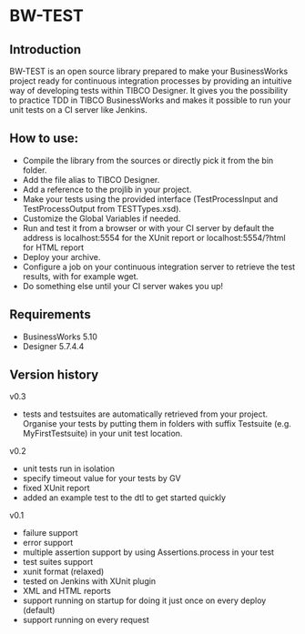 BW-TEST
=======

Introduction
------------
BW-TEST is an open source library prepared to make your BusinessWorks project ready for continuous integration processes by providing an intuitive way of developing tests within TIBCO Designer. It gives you the possibility to practice TDD in TIBCO BusinessWorks and makes it possible to run your unit tests on a CI server like Jenkins.

How to use:
---------------------------------------
* Compile the library from the sources or directly pick it from the bin folder.
* Add the file alias to TIBCO Designer.
* Add a reference to the projlib in your project.
* Make your tests using the provided interface (TestProcessInput and TestProcessOutput from TESTTypes.xsd).
* Customize the Global Variables if needed.
* Run and test it from a browser or with your CI server
	by default the address is localhost:5554 for the XUnit report
	or localhost:5554/?html for HTML report
* Deploy your archive.
* Configure a job on your continuous integration server to retrieve the test results, with for example wget.
* Do something else until your CI server wakes you up!

Requirements
------------
* BusinessWorks 5.10
* Designer 5.7.4.4

Version history
---------------
v0.3
* tests and testsuites are automatically retrieved from your project. Organise your tests by putting them in folders with suffix Testsuite (e.g. MyFirstTestsuite) in your unit test location.

v0.2
* unit tests run in isolation
* specify timeout value for your tests by GV
* fixed XUnit report
* added an example test to the dtl to get started quickly

v0.1
* failure support
* error support
* multiple assertion support by using Assertions.process in your test
* test suites support
* xunit format (relaxed)
* tested on Jenkins with XUnit plugin
* XML and HTML reports
* support running on startup for doing it just once on every deploy (default)
* support running on every request

